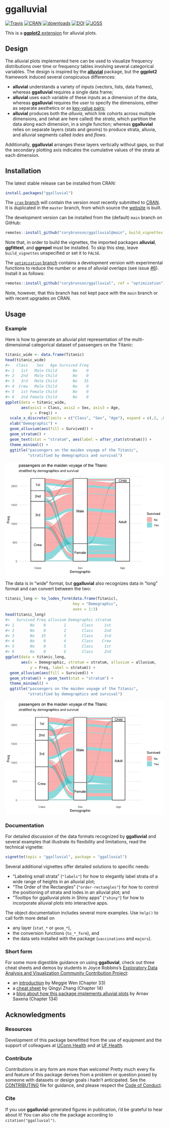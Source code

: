 
<!-- README.md is generated from README.rmd. Please edit that file -->

# ggalluvial

[![Travis](https://travis-ci.org/corybrunson/ggalluvial.svg?branch=main)](https://travis-ci.org/corybrunson/ggalluvial)
[![CRAN](http://www.r-pkg.org/badges/version/ggalluvial)](https://cran.r-project.org/package=ggalluvial)
[![downloads](https://cranlogs.r-pkg.org/badges/ggalluvial)](https://cran.r-project.org/package=ggalluvial)
[![DOI](https://zenodo.org/badge/DOI/10.5281/zenodo.3836748.svg)](https://doi.org/10.5281/zenodo.3836748)
[![JOSS](https://joss.theoj.org/papers/10.21105/joss.02017/status.svg)](https://doi.org/10.21105/joss.02017)

This is a [**ggplot2** extension](https://exts.ggplot2.tidyverse.org/)
for alluvial plots.

## Design

The alluvial plots implemented here can be used to visualize frequency
distributions over time or frequency tables involving several
categorical variables. The design is inspired by the
[**alluvial**](https://github.com/mbojan/alluvial) package, but the
**ggplot2** framework induced several conspicuous differences:

-   **alluvial** understands a variety of inputs (vectors, lists, data
    frames), whereas **ggalluvial** requires a single data frame;
-   **alluvial** uses each variable of these inputs as a dimension of
    the data, whereas **ggalluvial** requires the user to specify the
    dimensions, either as separate aesthetics or as [key-value
    pairs](https://tidyr.tidyverse.org/);
-   **alluvial** produces both the *alluvia*, which link cohorts across
    multiple dimensions, and (what are here called) the *strata*, which
    partition the data along each dimension, in a single function;
    whereas **ggalluvial** relies on separate layers (stats and geoms)
    to produce strata, alluvia, and alluvial segments called *lodes* and
    *flows*.

Additionally, **ggalluvial** arranges these layers vertically without
gaps, so that the secondary plotting axis indicates the cumulative
values of the strata at each dimension.

## Installation

The latest stable release can be installed from CRAN:

``` r
install.packages("ggalluvial")
```

The [`cran` branch](https://github.com/corybrunson/ggalluvial/tree/cran)
will contain the version most recently submitted to
[CRAN](https://cran.r-project.org/package=ggalluvial). It is duplicated
in the `master` branch, from which source the
[website](https://corybrunson.github.io/ggalluvial/) is built.

The development version can be installed from the (default) `main`
branch on GitHub:

``` r
remotes::install_github("corybrunson/ggalluvial@main", build_vignettes = TRUE)
```

Note that, in order to build the vignettes, the imported packages
**alluvial**, **ggfittext**, and **ggrepel** must be installed. To skip
this step, leave `build_vignettes` unspecified or set it to `FALSE`.

The [`optimization`
branch](https://github.com/corybrunson/ggalluvial/tree/optimization)
contains a development version with experimental functions to reduce the
number or area of alluvial overlaps (see issue
[\#6](https://github.com/corybrunson/ggalluvial/issues/6)). Install it
as follows:

``` r
remotes::install_github("corybrunson/ggalluvial", ref = "optimization")
```

Note, however, that this branch has not kept pace with the `main` branch
or with recent upgrades on CRAN.

## Usage

### Example

Here is how to generate an alluvial plot representation of the
multi-dimensional categorical dataset of passengers on the Titanic:

``` r
titanic_wide <- data.frame(Titanic)
head(titanic_wide)
#>   Class    Sex   Age Survived Freq
#> 1   1st   Male Child       No    0
#> 2   2nd   Male Child       No    0
#> 3   3rd   Male Child       No   35
#> 4  Crew   Male Child       No    0
#> 5   1st Female Child       No    0
#> 6   2nd Female Child       No    0
ggplot(data = titanic_wide,
       aes(axis1 = Class, axis2 = Sex, axis3 = Age,
           y = Freq)) +
  scale_x_discrete(limits = c("Class", "Sex", "Age"), expand = c(.2, .05)) +
  xlab("Demographic") +
  geom_alluvium(aes(fill = Survived)) +
  geom_stratum() +
  geom_text(stat = "stratum", aes(label = after_stat(stratum))) +
  theme_minimal() +
  ggtitle("passengers on the maiden voyage of the Titanic",
          "stratified by demographics and survival")
```

![](man/figures/README-unnamed-chunk-6-1.png)<!-- -->

The data is in “wide” format, but **ggalluvial** also recognizes data in
“long” format and can convert between the two:

``` r
titanic_long <- to_lodes_form(data.frame(Titanic),
                              key = "Demographic",
                              axes = 1:3)
head(titanic_long)
#>   Survived Freq alluvium Demographic stratum
#> 1       No    0        1       Class     1st
#> 2       No    0        2       Class     2nd
#> 3       No   35        3       Class     3rd
#> 4       No    0        4       Class    Crew
#> 5       No    0        5       Class     1st
#> 6       No    0        6       Class     2nd
ggplot(data = titanic_long,
       aes(x = Demographic, stratum = stratum, alluvium = alluvium,
           y = Freq, label = stratum)) +
  geom_alluvium(aes(fill = Survived)) +
  geom_stratum() + geom_text(stat = "stratum") +
  theme_minimal() +
  ggtitle("passengers on the maiden voyage of the Titanic",
          "stratified by demographics and survival")
```

![](man/figures/README-unnamed-chunk-7-1.png)<!-- -->

### Documentation

For detailed discussion of the data formats recognized by **ggalluvial**
and several examples that illustrate its flexibility and limitations,
read the technical vignette:

``` r
vignette(topic = "ggalluvial", package = "ggalluvial")
```

Several additional vignettes offer detailed solutions to specific needs:

-   “Labeling small strata” (`"labels"`) for how to elegantly label
    strata of a wide range of heights in an alluvial plot;
-   “The Order of the Rectangles” (`"order-rectangles"`) for how to
    control the positioning of strata and lodes in an alluvial plot; and
-   “Tooltips for ggalluvial plots in Shiny apps” (`"shiny"`) for how to
    incorporate alluvial plots into interactive apps.

The object documentation includes several more examples. Use `help()` to
call forth more detail on

-   any layer (`stat_*` or `geom_*`),
-   the conversion functions (`to_*_form`), and
-   the data sets installed with the package (`vaccinations` and
    `majors`).

### Short form

For some more digestible guidance on using **ggalluvial**, check out
three cheat sheets and demos by students in Joyce Robbins’s [Exploratory
Data Analysis and Visualization Community Contribution
Project](https://jtr13.github.io/cc21fall2/index.html):

-   an
    [introduction](https://jtr13.github.io/cc21fall2/ggalluvial-cheatsheet.html)
    by Meggie Wen (Chapter 33)
-   a [cheat
    sheet](https://cheatography.com/seleven/cheat-sheets/ggalluvial/) by
    Qingyi Zhang (Chapter 14)
-   a [blog about how this package implements alluvial
    plots](https://medium.com/@arnavsaxena96/all-about-alluvial-diagrams-21da1505520b)
    by Arnav Saxena (Chapter 134)

## Acknowledgments

### Resources

Development of this package benefitted from the use of equipment and the
support of colleagues at [UConn Health](https://health.uconn.edu/) and
at [UF Health](https://ufhealth.org/).

### Contribute

Contributions in any form are more than welcome! Pretty much every fix
and feature of this package derives from a problem or question posed by
someone with datasets or design goals i hadn’t anticipated. See the
[CONTRIBUTING](https://github.com/corybrunson/ggalluvial/blob/main/CONTRIBUTING.md)
file for guidance, and please respect the [Code of
Conduct](https://github.com/corybrunson/ggalluvial/blob/main/CODE_OF_CONDUCT.md).

### Cite

If you use **ggalluvial**-generated figures in publication, i’d be
grateful to hear about it! You can also cite the package according to
`citation("ggalluvial")`.
